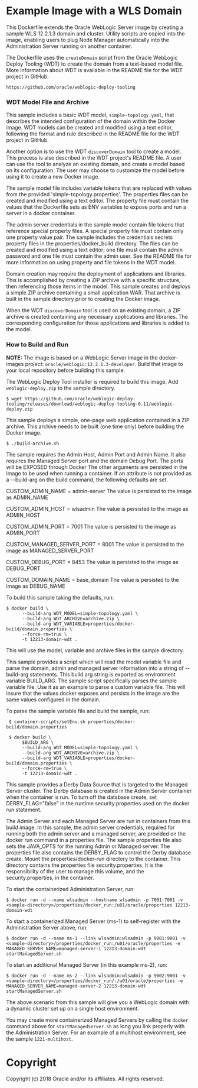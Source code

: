 Example Image with a WLS Domain
===============================
This Dockerfile extends the Oracle WebLogic Server image by creating a sample WLS 12.2.1.3 domain and cluster. Utility scripts are copied into the image, enabling users to plug Node Manager automatically into the Administration Server running on another container.

The Dockerfile uses the `createDomain` script from the Oracle WebLogic Deploy Tooling (WDT) to create the domain from a text-based model file. More information about WDT is available in the README file for the WDT project in GitHub:

`https://github.com/oracle/weblogic-deploy-tooling`

### WDT Model File and Archive

This sample includes a basic WDT model, `simple-topology.yaml`, that describes the intended configuration of the domain within the Docker image. WDT models can be created and modified using a text editor, following the format and rule described in the README file for the WDT project in GitHub.

Another option is to use the WDT `discoverDomain` tool to create a model. This process is also described in the WDT project's README file. A user can use the tool to analyze an existing domain, and create a model based on its configuration. The user may choose to customize the model before using it to create a new Docker image.

The sample model file includes variable tokens that are replaced with values from the provided 'simple-topology.properties'. The properties files can be created and modified using a text editor. The property file must contain the values that the Dockerfile sets as ENV variables to expose ports
 and run a server in a docker container.
 
The admin server credentials in the sample model contain file tokens that reference special property files. A special property file must contain only one property value pair. The sample includes the credentials secrets property files in the properties/docker_build directory. The files can be created and modified using a text editor; one file must contain the admin password and one file must contain the admin user. See the README file for more information on using property and file tokens in the WDT model.

Domain creation may require the deployment of applications and libraries. This is accomplished by creating a ZIP archive with a specific structure, then referencing those items in the model. This sample creates and deploys a simple ZIP archive containing a small application WAR. That archive is built in the sample directory prior to creating the Docker image.

When the WDT `discoverDomain` tool is used on an existing domain, a ZIP archive is created containing any necessary applications and libraries. The corresponding configuration for those applications and libraries is added to the model.

### How to Build and Run

**NOTE:** The image is based on a WebLogic Server image in the docker-images project: `oracle/weblogic:12.2.1.3-developer`. Build that image to your local repository before building this sample.

The WebLogic Deploy Tool installer is required to build this image. Add `weblogic-deploy.zip` to the sample directory.

    $ wget https://github.com/oracle/weblogic-deploy-tooling/releases/download/weblogic-deploy-tooling-0.11/weblogic-deploy.zip

This sample deploys a simple, one-page web application contained in a ZIP archive. This archive needs to be built (one time only) before building the Docker image.

    $ ./build-archive.sh

The sample requires the Admin Host, Admin Port and Admin Name. It also requires the Managed Server port and the domain Debug 
  Port. The ports will be EXPOSED through Docker The other arguments are persisted in the image to be used when running a
  container. If an attribute is not provided as a --build-arg on the build command, the following defaults are set.

CUSTOM_ADMIN_NAME = admin-server
 The value is persisted to the image as ADMIN_NAME

CUSTOM_ADMIN_HOST = wlsadmin
 The value is persisted to the image as ADMIN_HOST

CUSTOM_ADMIN_PORT = 7001
 The value is persisted to the image as ADMIN_PORT

CUSTOM_MANAGED_SERVER_PORT = 8001
 The value is persisted to the image as MANAGED_SERVER_PORT

CUSTOM_DEBUG_PORT = 8453
 The value is persisted to the image as DEBUG_PORT

CUSTOM_DOMAIN_NAME = base_domain
 The value is persisted to the image as DEBUG_NAME

To build this sample taking the defaults, run:

    $ docker build \
          --build-arg WDT_MODEL=simple-topology.yaml \
          --build-arg WDT_ARCHIVE=archive.zip \
          --build-arg WDT_VARIABLE=properties/docker-build/domain.properties \
          --force-rm=true \
          -t 12213-domain-wdt .

This will use the model, variable and archive files in the sample directory.

This sample provides a script which will read the model variable file and parse the domain, admin and managed server information
  into a string of --build-arg statements. This build arg string is exported as environment variable BUILD_ARG.
  The sample script specifically parses the sample variable file. Use it as an example to parse a custom variable file. 
  This will insure that the values docker exposes and persists in the image are the same values configured in the domain.

To parse the sample variable file and build the sample, run:

     $ container-scripts/setEnv.sh properties/docker-build/domain.properties 

     $ docker build \
          $BUILD_ARG \
          --build-arg WDT_MODEL=simple-topology.yaml \
          --build-arg WDT_ARCHIVE=archive.zip \
          --build-arg WDT_VARIABLE=properties/docker-build/domain.properties \
          --force-rm=true \
          -t 12213-domain-wdt .

This sample provides a Derby Data Source that is targeted to the Managed Server cluster. The Derby database is created
  in the Admin Server container when the container is run. To turn off the database create, set DERBY_FLAG="false" in the 
  runtime security.properties used on the docker run statement.

The Admin Server and each Managed Server are run in containers from this build image. In this sample, the admin server
  credentials, required for running both the admin server and a managed server, are provided on the docker run command in
  a properties file. The sample properties file also sets the JAVA_OPTS for the running Admin or Managed server. The 
  properties file also contains the DERBY_FLAG to control the Derby database create. Mount the properties/docker-run directory
  to the container. This directory contains the properties file security.properties. It is the responsibility of
  the user to manage this volume, and the security.properties, in the container.

To start the containerized Administration Server, run:

    $ docker run -d --name wlsadmin --hostname wlsadmin -p 7001:7001 -v <sample-directory>/properties/docker_run:/u01/oracle/properties 12213-domain-wdt

To start a containerized Managed Server (ms-1) to self-register with the Administration Server above, run:

    $ docker run -d --name ms-1 --link wlsadmin:wlsadmin -p 9001:9001 -v <sample-directory>/properties/docker_run:/u01/oracle/properties -e MANAGED_SERVER_NAME=managed-server-1 12213-domain-wdt startManagedServer.sh

To start an additional Managed Server (in this example ms-2), run:

    $ docker run -d --name ms-2 --link wlsadmin:wlsadmin -p 9002:9001 -v <sample-directory>/properties/docker_run/:/u01/oracle/properties -e MANAGED_SERVER_NAME=managed-server-2 12213-domain-wdt startManagedServer.sh

The above scenario from this sample will give you a WebLogic domain with a dynamic cluster set up on a single host environment.

You may create more containerized Managed Servers by calling the `docker` command above for `startManagedServer.sh` as long you link properly with the Administration Server. For an example of a multihost environment, see the sample `1221-multihost`.

# Copyright
Copyright (c) 2018 Oracle and/or its affiliates. All rights reserved.
